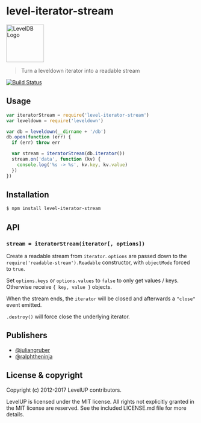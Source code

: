 # level-iterator-stream

<img alt="LevelDB Logo" height="100" src="http://leveldb.org/img/logo.svg">

> Turn a leveldown iterator into a readable stream

[![Build Status](https://travis-ci.org/Level/iterator-stream.png)](https://travis-ci.org/Level/iterator-stream)

## Usage

```js
var iteratorStream = require('level-iterator-stream')
var leveldown = require('leveldown')

var db = leveldown(__dirname + '/db')
db.open(function (err) {
  if (err) throw err

  var stream = iteratorStream(db.iterator())
  stream.on('data', function (kv) {
    console.log('%s -> %s', kv.key, kv.value)
  })
})
```

## Installation

```bash
$ npm install level-iterator-stream
```

## API

### `stream = iteratorStream(iterator[, options])`

Create a readable stream from `iterator`. `options` are passed down to the `require('readable-stream').Readable` constructor, with `objectMode` forced to `true`.

Set `options.keys` or `options.values` to `false` to only get values / keys. Otherwise receive `{ key, value }` objects.

When the stream ends, the `iterator` will be closed and afterwards a `"close"` event emitted.

`.destroy()` will force close the underlying iterator.

## Publishers

* [@juliangruber](https://github.com/juliangruber)
* [@ralphtheninja](https://github.com/ralphtheninja)

## License &amp; copyright

Copyright (c) 2012-2017 LevelUP contributors.

LevelUP is licensed under the MIT license. All rights not explicitly granted in the MIT license are reserved. See the included LICENSE.md file for more details.
